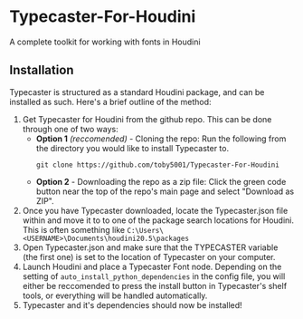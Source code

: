 # Typecaster-For-Houdini
A complete toolkit for working with fonts in Houdini

## Installation
Typecaster is structured as a standard Houdini package, and can be installed as such. Here's a brief outline of the method:
1. Get Typecaster for Houdini from the github repo. This can be done through one of two ways:
    - **Option 1** *(reccomended)* - Cloning the repo: Run the following from the directory you would like to install Typecaster to.
        ```
        git clone https://github.com/toby5001/Typecaster-For-Houdini
        ```
    - **Option 2** - Downloading the repo as a zip file: Click the green code button near the top of the repo's main page and select "Download as ZIP".
2. Once you have Typecaster downloaded, locate the Typecaster.json file within and move it to to one of the package search locations for Houdini. This is often something like ``C:\Users\<USERNAME>\Documents\houdini20.5\packages``
3. Open Typecaster.json and make sure that the TYPECASTER variable (the first one) is set to the location of Typecaster on your computer.
4. Launch Houdini and place a Typecaster Font node. Depending on the setting of ``auto_install_python_dependencies`` in the config file, you will either be reccomended to press the install button in Typecaster's shelf tools, or everything will be handled automatically.
5. Typecaster and it's dependencies should now be installed!